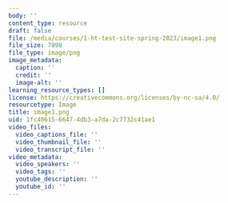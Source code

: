 ```yaml
---
body: ''
content_type: resource
draft: false
file: /media/courses/1-ht-test-site-spring-2023/image1.png
file_size: 7898
file_type: image/png
image_metadata:
  caption: ''
  credit: ''
  image-alt: ''
learning_resource_types: []
license: https://creativecommons.org/licenses/by-nc-sa/4.0/
resourcetype: Image
title: image1.png
uid: 1fc40615-6647-4db3-a7da-2c7732c41ae1
video_files:
  video_captions_file: ''
  video_thumbnail_file: ''
  video_transcript_file: ''
video_metadata:
  video_speakers: ''
  video_tags: ''
  youtube_description: ''
  youtube_id: ''
---
```

